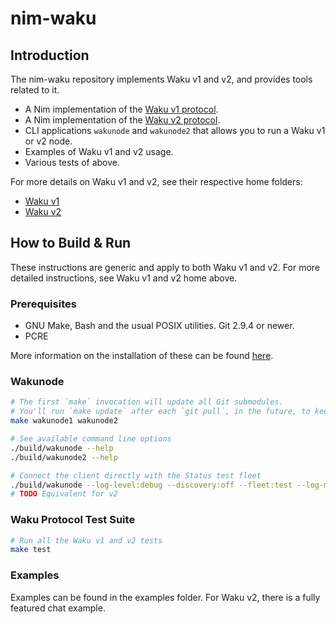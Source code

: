 # nim-waku

## Introduction

The nim-waku repository implements Waku v1 and v2, and provides tools related to it.

- A Nim implementation of the [Waku v1 protocol](https://specs.vac.dev/waku/waku.html).
- A Nim implementation of the [Waku v2 protocol](https://specs.vac.dev/specs/waku/v2/waku-v2.html).
- CLI applications `wakunode` and `wakunode2` that allows you to run a Waku v1 or v2 node.
- Examples of Waku v1 and v2 usage.
- Various tests of above.

For more details on Waku v1 and v2, see their respective home folders:

- [Waku v1](waku/v1/README.md)
- [Waku v2](waku/v2/README.md)

## How to Build & Run

These instructions are generic and apply to both Waku v1 and v2. For more
detailed instructions, see Waku v1 and v2 home above.

### Prerequisites

* GNU Make, Bash and the usual POSIX utilities. Git 2.9.4 or newer.
* PCRE

More information on the installation of these can be found [here](https://github.com/status-im/nimbus#prerequisites).

### Wakunode

```bash
# The first `make` invocation will update all Git submodules.
# You'll run `make update` after each `git pull`, in the future, to keep those submodules up to date.
make wakunode1 wakunode2

# See available command line options
./build/wakunode --help
./build/wakunode2 --help

# Connect the client directly with the Status test fleet
./build/wakunode --log-level:debug --discovery:off --fleet:test --log-metrics
# TODO Equivalent for v2
```

### Waku Protocol Test Suite

```bash
# Run all the Waku v1 and v2 tests
make test
```

### Examples

Examples can be found in the examples folder. For Waku v2, there is a fully
featured chat example.
